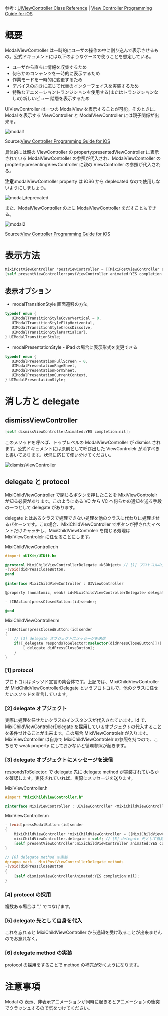 参考 : [UIViewController Class Reference](http://developer.apple.com/library/ios/#documentation/uikit/reference/UIViewController_Class/Reference/Reference.html) | [View Controller Programming Guide for iOS](http://developer.apple.com/library/ios/featuredarticles/ViewControllerPGforiPhoneOS/ViewControllerPGforiOS.pdf)

# 概要

ModalViewController は一時的にユーザの操作の中に割り込んで表示させるもの。公式ドキュメントには以下のようなケースで使うことを想定している。

- ユーザから直ちに情報を収集するため
- 何らかのコンテンツを一時的に表示するため
- 作業モードを一時的に変更するため
- デバイスの向きに応じて代替のインターフェイスを実装するため
- 特殊なアニメーショントランジションを使用する(またはトランジションなしの)新しいビュー 階層を表示するため

UIViewController は一つの ModalView を表示することが可能。そのときに、Modal を表示する ViewController と ModalViewController には親子関係が出来る。

![modal1](https://raw.github.com/mixi-inc/iOSTraining/master/Doc/Images/1.5/modal1.png)

Source:[View Controller Programming Guide for iOS](http://developer.apple.com/library/ios/featuredarticles/ViewControllerPGforiPhoneOS/ViewControllerPGforiOS.pdf)

具体的には親の ViewController の property:presentedViewController に表示されている ModalViewController の参照が代入され、ModalViewController の propterty:presentingViewController に親の ViewController の参照が代入される。

**注意**:modalViewController property は iOS6 から deplecated なので使用しないようにしましょう。

![modal_deprecated](https://raw.github.com/mixi-inc/iOSTraining/master/Doc/Images/1.5/modal_deprecated.png)

また、ModalViewController の上に ModalViewController をだすこともできる。

![modal2](https://raw.github.com/mixi-inc/iOSTraining/master/Doc/Images/1.5/modal2.png)

Source:[View Controller Programming Guide for iOS](http://developer.apple.com/library/ios/featuredarticles/ViewControllerPGforiPhoneOS/ViewControllerPGforiOS.pdf)

# 表示方法
```objective-c
MixiPostViewController *postViewController = [[MixiPostViewController alloc] init];
[self presentViewController:postViewController animated:YES completion:nil];
```

## 表示オプション
- modalTransitionStyle 画面遷移の方法
```objective-c
typedef enum {
   UIModalTransitionStyleCoverVertical = 0,
   UIModalTransitionStyleFlipHorizontal,
   UIModalTransitionStyleCrossDissolve,
   UIModalTransitionStylePartialCurl,
} UIModalTransitionStyle;
```

- modalPresentationStyle - iPad の場合に表示形式を変更できる
```objective-c
typedef enum {
   UIModalPresentationFullScreen = 0,
   UIModalPresentationPageSheet,
   UIModalPresentationFormSheet,
   UIModalPresentationCurrentContext,
} UIModalPresentationStyle;
```

# 消し方と delegate
## dismissViewController
```objective-c
[self dismissViewControllerAnimated:YES completion:nil];
```
このメソッドを呼べば、トップレベルの ModalViewController が dismiss されます。公式ドキュメントには原則として呼び出した ViewControlelr が消すべきと書いてあります。状況に応じて使い分けてください。

![dismissViewController](https://raw.github.com/mixi-inc/iOSTraining/master/Doc/Images/1.5/dismissViewController.png)

## delegate と protocol
MixiChildViewController で閉じるボタンを押したことを MixiViewControlelr が知る必要があります。このようにある VC から VC へ何らかの通知を送る手段の一つとして delegate があります。

delegate とはあるクラスで処理できない処理を他のクラスに代わりに処理させるパターンです。この場合、MixiChildViewController でボタンが押されたイベントだけキャッチし、MixiChildViewControlelr を閉じる処理は MixiViewControlelr に任せることにします。

MixiChildViewController.h
```objective-c
#import <UIKit/UIKit.h>

@protocol MixiChildViewControllerDelegate <NSObject> // [1] プロトコルの宣言
-(void)didPressCloseButton;
@end

@interface MixiChildViewController : UIViewController

@property (nonatomic, weak) id<MixiChildViewControllerDelegate> delegate; // [2] delegate オブジェクト

- (IBAction)pressClosedButton:(id)sender;

@end
```

MixiChildViewController.m
```objective-c
-(IBAction)pressClosedButton:(id)sender
{
    // [3] delegate オブジェクトにメッセージを送信
    if([_delegate respondsToSelector:@selector(didPressCloseButton)]){
        [_delegate didPressCloseButton];
    }
}
```

### [1] protocol
プロトコルはメッソド宣言の集合体です。上記では、MixiChildViewController が MixiChildViewControllerDelegate というプロトコルで、他のクラスに任せたいメソッドを宣言しています。

### [2] delegate オブジェクト
実際に処理を任せたいクラスのインスタンスが代入されています。id<MixiChildViewControllerDelegate> で、MixiChildViewControllerDelegate を採用しているオブジェクトの代入することを条件づけることが出来ます。この場合 MixiViewControlelr が入ります。MixiViewController は自身で MixiChildViewControlelr の参照を持つので、こちらで weak property にしておかないと循環参照が起きます。

### [3] delegate オブジェクトにメッセージを送信
respondsToSelector: で delegate 先に delegate method が実装されているかを確認します。実装されていれば、実際にメッセージを送ります。

MixiViewController.h
```objective-c
#import "MixiChildViewController.h"

@interface MixiViewController : UIViewController <MixiChildViewControllerDelegate> // [4] protocol の採用
```

MixiViewController.m
```objective-c
- (void)pressModalButton:(id)sender
{
    MixiChildViewController *mixiChildViewController = [[MixiChildViewController alloc] init];
    mixiChildViewController.delegate = self; // [5] delegate 先として自身を代入
    [self presentViewController:mixiChildViewController animated:YES completion:nil];
}

// [6] delegate method の実装
#pragma mark - MixiPostViewControllerDelegate methods
-(void)didPressCloseButton
{
    [self dismissViewControllerAnimated:YES completion:nil];
}
```

### [4] protocol の採用
複数ある場合は "," でつなげます。

### [5] delegate 先として自身を代入
これを忘れると MixiChildViewController から通知を受け取ることが出来ませんのでお忘れなく。

### [6] delegate method の実装
protocol の採用をすることで method の補完が効くようになります。

# 注意事項
Modal の 表示、非表示アニメーションが同時に起きるとアニメーションの衝突でクラッシュするので気をつけてください。